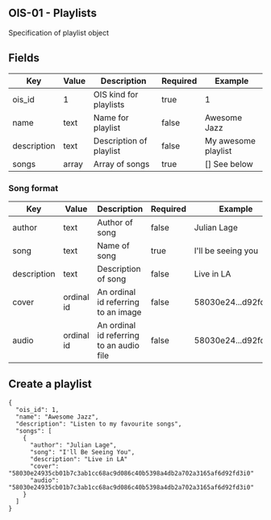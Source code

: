 OIS-01 - Playlists
--------------------

Specification of playlist object

## Fields


| Key   |      Value      |  Description | Required | Example |
|----------|-------------|------------|---------|---------|
| ois_id   | 1             | OIS kind for playlists | true | 1|
| name | text   |   Name for playlist | false  | Awesome Jazz |
| description | text | Description of playlist | false | My awesome playlist |
| songs | array | Array of songs | true | [] See below |


### Song format

| Key   |      Value      |  Description | Required | Example |
|----------|-------------|-------------|--------|---------|
| author   | text             | Author of song | false | Julian Lage |
| song | text   | Name of song | true  | I'll be seeing you |
| description | text | Description of song | false | Live in LA |
| cover | ordinal id | An ordinal id referring to an image | false | 58030e24...d92fd3i0 |
| audio | ordinal id | An ordinal id referring to an audio file | false | 58030e24...d92fd3i0 |


## Create a playlist
```
{
  "ois_id": 1,
  "name": "Awesome Jazz",
  "description": "Listen to my favourite songs",
  "songs": [
    {
      "author": "Julian Lage",
      "song": "I'll Be Seeing You",
      "description": "Live in LA"
      "cover": "58030e24935cb01b7c3ab1cc68ac9d086c40b5398a4db2a702a3165af6d92fd3i0"
      "audio": "58030e24935cb01b7c3ab1cc68ac9d086c40b5398a4db2a702a3165af6d92fd3i0"
    }
  ]
}
```
